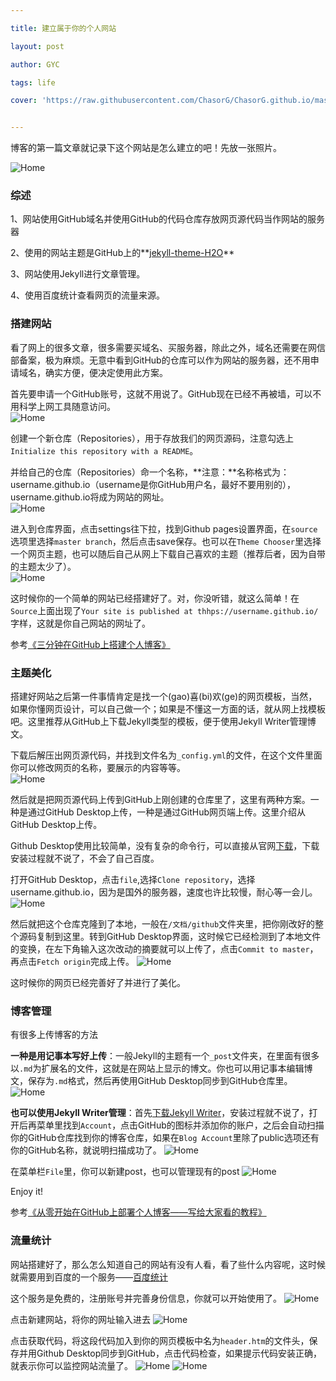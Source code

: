 ```yaml
---

title: 建立属于你的个人网站

layout: post

author: GYC

tags: life

cover: 'https://raw.githubusercontent.com/ChasorG/ChasorG.github.io/master/_posts/2018-06-29-img/home.png'


---
```


博客的第一篇文章就记录下这个网站是怎么建立的吧！先放一张照片。

![Home](https://raw.githubusercontent.com/ChasorG/ChasorG.github.io/master/_posts/2018-06-29-img/home.png)

### 综述

1、网站使用GitHub域名并使用GitHub的代码仓库存放网页源代码当作网站的服务器    




2、使用的网站主题是GitHub上的**[jekyll-theme-H2O](https://github.com/kaeyleo/jekyll-theme-H2O)**    




3、网站使用Jekyll进行文章管理。    




4、使用百度统计查看网页的流量来源。      




### 搭建网站

看了网上的很多文章，很多需要买域名、买服务器，除此之外，域名还需要在网信部备案，极为麻烦。无意中看到GitHub的仓库可以作为网站的服务器，还不用申请域名，确实方便，便决定使用此方案。    




首先要申请一个GitHub账号，这就不用说了。GitHub现在已经不再被墙，可以不用科学上网工具随意访问。    
![Home](https://raw.githubusercontent.com/ChasorG/ChasorG.github.io/master/_posts/2018-06-29-img/github.png)




创建一个新仓库（Repositories），用于存放我们的网页源码，注意勾选上`Initialize this repository with a README`。    




并给自己的仓库（Repositories）命一个名称，**注意：**名称格式为：username.github.io（username是你GitHub用户名，最好不要用别的），username.github.io将成为网站的网址。    
![Home](https://raw.githubusercontent.com/ChasorG/ChasorG.github.io/master/_posts/2018-06-29-img/repository.png)



进入到仓库界面，点击settings往下拉，找到Github pages设置界面，在`source`选项里选择`master branch`，然后点击save保存。也可以在`Theme Chooser`里选择一个网页主题，也可以随后自己从网上下载自己喜欢的主题（推荐后者，因为自带的主题太少了）。    
![Home](https://raw.githubusercontent.com/ChasorG/ChasorG.github.io/master/_posts/2018-06-29-img/site.png)



这时候你的一个简单的网站已经搭建好了。对，你没听错，就这么简单！在`Source`上面出现了`Your site is published at thhps://username.github.io/`字样，这就是你自己网站的网址了。
    

参考[《三分钟在GitHub上搭建个人博客》](https://zhuanlan.zhihu.com/p/28321740)




### 主题美化

搭建好网站之后第一件事情肯定是找一个(gao)喜(bi)欢(ge)的网页模板，当然，如果你懂网页设计，可以自己做一个；如果是不懂这一方面的话，就从网上找模板吧。这里推荐从GitHub上下载Jekyll类型的模板，便于使用Jekyll Writer管理博文。     




下载后解压出网页源代码，并找到文件名为`_config.yml`的文件，在这个文件里面你可以修改网页的名称，要展示的内容等等。     
![Home](https://raw.githubusercontent.com/ChasorG/ChasorG.github.io/master/_posts/2018-06-29-img/config.png)




然后就是把网页源代码上传到GitHub上刚创建的仓库里了，这里有两种方案。一种是通过GitHub Desktop上传，一种是通过GitHub网页端上传。这里介绍从GitHub Desktop上传。     




Github Desktop使用比较简单，没有复杂的命令行，可以直接从官网[下载](https://desktop.github.com/)，下载安装过程就不说了，不会了自己百度。     




打开GitHub Desktop，点击`file`,选择`Clone repository`，选择username.github.io，因为是国外的服务器，速度也许比较慢，耐心等一会儿。
![Home](https://raw.githubusercontent.com/ChasorG/ChasorG.github.io/master/_posts/2018-06-29-img/clone.png)




然后就把这个仓库克隆到了本地，一般在`/文档/github`文件夹里，把你刚改好的整个源码复制到这里。转到GitHub Desktop界面，这时候它已经检测到了本地文件的变换，在左下角输入这次改动的摘要就可以上传了，点击`Commit to master`，再点击`Fetch origin`完成上传。
![Home](https://raw.githubusercontent.com/ChasorG/ChasorG.github.io/master/_posts/2018-06-29-img/change.png)



这时候你的网页已经完善好了并进行了美化。




### 博客管理

有很多上传博客的方法    




**一种是用记事本写好上传**：一般Jekyll的主题有一个`_post`文件夹，在里面有很多以`.md`为扩展名的文件，这就是在网站上显示的博文。你也可以用记事本编辑博文，保存为`.md`格式，然后再使用GitHub Desktop同步到GitHub仓库里。
![Home](https://raw.githubusercontent.com/ChasorG/ChasorG.github.io/master/_posts/2018-06-29-img/dir.png)



**也可以使用Jekyll Writer管理**：首先[下载Jekyll Writer](http://jekyllwriter.com/)，安装过程就不说了，打开后再菜单里找到`Account`，点击GitHub的图标并添加你的账户，之后会自动扫描你的GitHub仓库找到你的博客仓库，如果在`Blog Account`里除了public选项还有你的GitHub名称，就说明扫描成功了。
![Home](https://raw.githubusercontent.com/ChasorG/ChasorG.github.io/master/_posts/2018-06-29-img/jekyll.png)




在菜单栏`File`里，你可以新建post，也可以管理现有的post
![Home](https://raw.githubusercontent.com/ChasorG/ChasorG.github.io/master/_posts/2018-06-29-img/post.png)




Enjoy it!
    

参考[《从零开始在GitHub上部署个人博客——写给大家看的教程》](https://zhuanlan.zhihu.com/p/21333968)


    


### 流量统计

网站搭建好了，那么怎么知道自己的网站有没有人看，看了些什么内容呢，这时候就需要用到百度的一个服务——[百度统计](https://tongji.baidu.com/web/welcome/login)



这个服务是免费的，注册账号并完善身份信息，你就可以开始使用了。
![Home](https://raw.githubusercontent.com/ChasorG/ChasorG.github.io/master/_posts/2018-06-29-img/baidu.png)




点击新建网站，将你的网址输入进去
![Home](https://raw.githubusercontent.com/ChasorG/ChasorG.github.io/master/_posts/2018-06-29-img/site_monitor.png)



点击获取代码，将这段代码加入到你的网页模板中名为`header.htm`的文件头，保存并用Github Desktop同步到GitHub，点击代码检查，如果提示代码安装正确，就表示你可以监控网站流量了。
![Home](https://raw.githubusercontent.com/ChasorG/ChasorG.github.io/master/_posts/2018-06-29-img/code1.png)
![Home](https://raw.githubusercontent.com/ChasorG/ChasorG.github.io/master/_posts/2018-06-29-img/code2.png)
